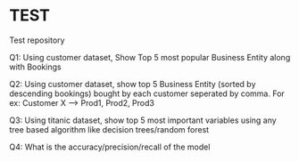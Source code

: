 # TEST
Test repository


Q1: Using customer dataset, Show Top 5 most popular Business Entity along with Bookings

Q2: Using customer dataset, show top 5 Business Entity (sorted by descending bookings) bought by each customer seperated by comma. For ex: Customer X --> Prod1, Prod2, Prod3

Q3: Using titanic dataset, show top 5 most important variables using any tree based algorithm like decision trees/random forest

Q4: What is the accuracy/precision/recall of the model
